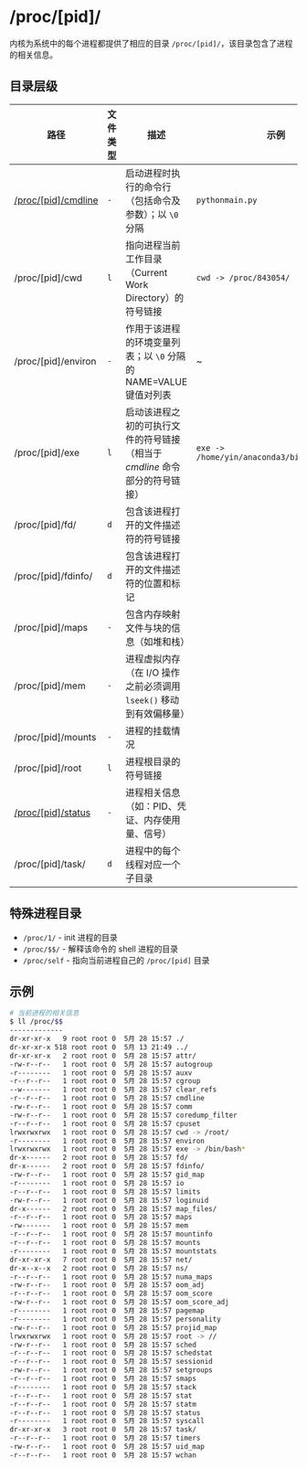 # /proc/[pid]/

内核为系统中的每个进程都提供了相应的目录 `/proc/[pid]/`，该目录包含了进程的相关信息。

## 目录层级

| 路径                              | 文件类型 | 描述                                                                        | 示例                                        |
| --------------------------------- | -------- | --------------------------------------------------------------------------- | ------------------------------------------- |
| [/proc/[pid]/cmdline](cmdline.md) | `-`      | 启动进程时执行的命令行（包括命令及参数）；以 `\0` 分隔                      | `pythonmain.py`                             |
| /proc/[pid]/cwd                   | `l`      | 指向进程当前工作目录（Current Work Directory）的符号链接                    | `cwd -> /proc/843054/`                      |
| /proc/[pid]/environ               | `-`      | 作用于该进程的环境变量列表；以 `\0` 分隔的 NAME=VALUE 键值对列表            | ~                                           |
| /proc/[pid]/exe                   | `l`      | 启动该进程之初的可执行文件的符号链接（相当于 _cmdline_ 命令部分的符号链接） | `exe -> /home/yin/anaconda3/bin/python3.6*` |
| /proc/[pid]/fd/                   | `d`      | 包含该进程打开的文件描述符的符号链接                                        |
| /proc/[pid]/fdinfo/               | `d`      | 包含该进程打开的文件描述符的位置和标记                                      |
| /proc/[pid]/maps                  | `-`      | 包含内存映射文件与块的信息（如堆和栈）                                      |
| /proc/[pid]/mem                   | `-`      | 进程虚拟内存（在 I/O 操作之前必须调用 `lseek()` 移动到有效偏移量）          |
| /proc/[pid]/mounts                | `-`      | 进程的挂载情况                                                              |
| /proc/[pid]/root                  | `l`      | 进程根目录的符号链接                                                        |
| [/proc/[pid]/status](status.md)   | `-`      | 进程相关信息（如：PID、凭证、内存使用量、信号）                             |
| /proc/[pid]/task/                 | `d`      | 进程中的每个线程对应一个子目录                                              |

## 特殊进程目录

* `/proc/1/` - init 进程的目录
* `/proc/$$/` - 解释该命令的 shell 进程的目录
* `/proc/self` - 指向当前进程自己的 `/proc/[pid]` 目录

## 示例

```sh
# 当前进程的相关信息
$ ll /proc/$$
-------------
dr-xr-xr-x   9 root root 0  5月 28 15:57 ./
dr-xr-xr-x 518 root root 0  5月 13 21:49 ../
dr-xr-xr-x   2 root root 0  5月 28 15:57 attr/
-rw-r--r--   1 root root 0  5月 28 15:57 autogroup
-r--------   1 root root 0  5月 28 15:57 auxv
-r--r--r--   1 root root 0  5月 28 15:57 cgroup
--w-------   1 root root 0  5月 28 15:57 clear_refs
-r--r--r--   1 root root 0  5月 28 15:57 cmdline
-rw-r--r--   1 root root 0  5月 28 15:57 comm
-rw-r--r--   1 root root 0  5月 28 15:57 coredump_filter
-r--r--r--   1 root root 0  5月 28 15:57 cpuset
lrwxrwxrwx   1 root root 0  5月 28 15:57 cwd -> /root/
-r--------   1 root root 0  5月 28 15:57 environ
lrwxrwxrwx   1 root root 0  5月 28 15:57 exe -> /bin/bash*
dr-x------   2 root root 0  5月 28 15:57 fd/
dr-x------   2 root root 0  5月 28 15:57 fdinfo/
-rw-r--r--   1 root root 0  5月 28 15:57 gid_map
-r--------   1 root root 0  5月 28 15:57 io
-r--r--r--   1 root root 0  5月 28 15:57 limits
-rw-r--r--   1 root root 0  5月 28 15:57 loginuid
dr-x------   2 root root 0  5月 28 15:57 map_files/
-r--r--r--   1 root root 0  5月 28 15:57 maps
-rw-------   1 root root 0  5月 28 15:57 mem
-r--r--r--   1 root root 0  5月 28 15:57 mountinfo
-r--r--r--   1 root root 0  5月 28 15:57 mounts
-r--------   1 root root 0  5月 28 15:57 mountstats
dr-xr-xr-x   7 root root 0  5月 28 15:57 net/
dr-x--x--x   2 root root 0  5月 28 15:57 ns/
-r--r--r--   1 root root 0  5月 28 15:57 numa_maps
-rw-r--r--   1 root root 0  5月 28 15:57 oom_adj
-r--r--r--   1 root root 0  5月 28 15:57 oom_score
-rw-r--r--   1 root root 0  5月 28 15:57 oom_score_adj
-r--------   1 root root 0  5月 28 15:57 pagemap
-r--------   1 root root 0  5月 28 15:57 personality
-rw-r--r--   1 root root 0  5月 28 15:57 projid_map
lrwxrwxrwx   1 root root 0  5月 28 15:57 root -> //
-rw-r--r--   1 root root 0  5月 28 15:57 sched
-r--r--r--   1 root root 0  5月 28 15:57 schedstat
-r--r--r--   1 root root 0  5月 28 15:57 sessionid
-rw-r--r--   1 root root 0  5月 28 15:57 setgroups
-r--r--r--   1 root root 0  5月 28 15:57 smaps
-r--------   1 root root 0  5月 28 15:57 stack
-r--r--r--   1 root root 0  5月 28 15:57 stat
-r--r--r--   1 root root 0  5月 28 15:57 statm
-r--r--r--   1 root root 0  5月 28 15:57 status
-r--------   1 root root 0  5月 28 15:57 syscall
dr-xr-xr-x   3 root root 0  5月 28 15:57 task/
-r--r--r--   1 root root 0  5月 28 15:57 timers
-rw-r--r--   1 root root 0  5月 28 15:57 uid_map
-r--r--r--   1 root root 0  5月 28 15:57 wchan
```
